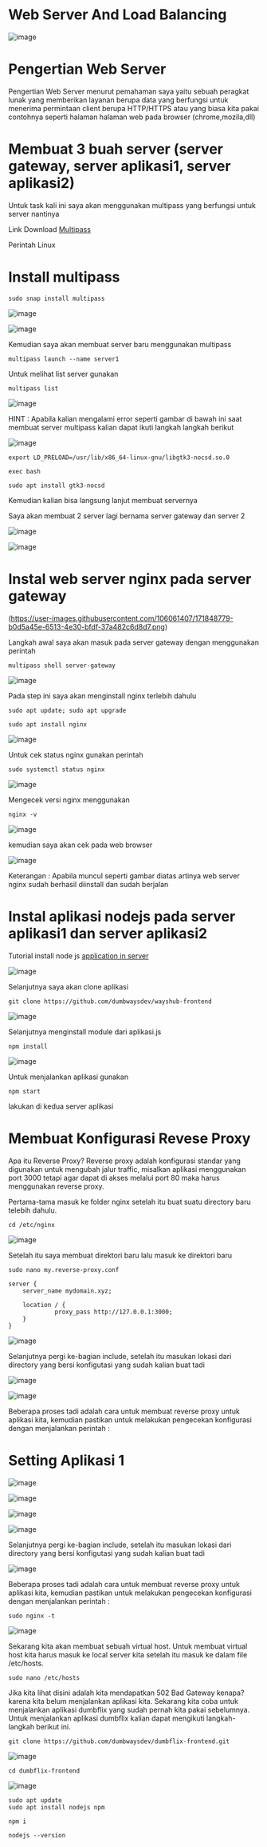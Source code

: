 # Web Server And Load Balancing

![image](https://user-images.githubusercontent.com/106061407/171828915-d6f1fd78-1d07-4a2a-83fb-383e80637779.png)

# Pengertian Web Server

Pengertian Web Server menurut pemahaman saya yaitu sebuah peragkat lunak yang memberikan layanan berupa data yang berfungsi untuk menerima permintaan client berupa HTTP/HTTPS atau yang biasa kita pakai contohnya seperti halaman halaman web pada browser (chrome,mozila,dll)

 # Membuat 3 buah server (server gateway, server aplikasi1, server aplikasi2)
 
 Untuk task kali ini saya akan menggunakan multipass yang berfungsi untuk server nantinya
 
 Link Download [Multipass](https://multipass.run/)
 
 Perintah Linux
 
# Install multipass
```
sudo snap install multipass
```
 
![image](https://user-images.githubusercontent.com/106061407/171831308-41620679-8f21-475f-bb29-e87eb5c19c60.png)

![image](https://user-images.githubusercontent.com/106061407/171831951-bf677b21-fb13-4b25-8e97-132afa4c2a5a.png)

Kemudian saya akan membuat server baru menggunakan multipass

```
multipass launch --name server1
```
Untuk melihat list server gunakan

```
multipass list
```
![image](https://user-images.githubusercontent.com/106061407/171845728-231d1513-9224-476a-907c-36ca692e4bcf.png)

HINT : Apabila kalian mengalami error seperti gambar di bawah ini saat membuat server multipass kalian dapat ikuti langkah langkah berikut

![image](https://user-images.githubusercontent.com/106061407/171845801-c1c4487b-9340-4f21-8fe0-8d8c3907ba8a.png)

```
export LD_PRELOAD=/usr/lib/x86_64-linux-gnu/libgtk3-nocsd.so.0
```
```
exec bash
```

```
sudo apt install gtk3-nocsd
```

Kemudian kalian bisa langsung lanjut membuat servernya

Saya akan membuat 2 server lagi bernama server gateway dan server 2

![image](https://user-images.githubusercontent.com/106061407/171866764-855db866-1180-4073-9c29-de9fbbdd9eda.png)

![image](https://user-images.githubusercontent.com/106061407/171866828-60672328-f64a-41f1-95aa-054ff93c4802.png)


# Instal web server nginx pada server gateway

(https://user-images.githubusercontent.com/106061407/171848779-b0d5a45e-6513-4e30-bfdf-37a482c6d8d7.png)

Langkah awal saya akan masuk pada server gateway dengan menggunakan perintah

```
multipass shell server-gateway
```

![image](https://user-images.githubusercontent.com/106061407/171851068-3572c711-3b80-4799-b2ec-1f98e467ab05.png)


Pada step ini saya akan menginstall nginx terlebih dahulu

```
sudo apt update; sudo apt upgrade
```

```
sudo apt install nginx
```

![image](https://user-images.githubusercontent.com/106061407/171851391-6806db27-d52f-45a2-8547-5d84c18518c9.png)

Untuk cek status nginx gunakan perintah 

```
sudo systemctl status nginx
```
![image](https://user-images.githubusercontent.com/106061407/171852069-60ca1c1c-f8f7-4a2a-8d1d-1130aff3b5ad.png)


Mengecek versi nginx menggunakan

```
nginx -v
```

![image](https://user-images.githubusercontent.com/106061407/171851480-de861b1e-88a7-4193-9900-214fa4d0600e.png)

kemudian saya akan cek pada web browser

![image](https://user-images.githubusercontent.com/106061407/171852288-184d9142-4f6a-41ef-ad21-204982bb6495.png)

Keterangan  : Apabila muncul seperti gambar diatas artinya web server nginx sudah berhasil diinstall dan sudah berjalan

# Instal aplikasi nodejs pada server aplikasi1 dan server aplikasi2

Tutorial install node js [application in server](https://github.com/pinoezz/DevOps/blob/main/stage1/Week-1/Day3/Application-In-Server.md)

![image](https://user-images.githubusercontent.com/106061S407/171860328-5a30f940-4375-415e-9828-a5a0a7e40571.png)

Selanjutnya saya akan clone aplikasi 

```
git clone https://github.com/dumbwaysdev/wayshub-frontend
```

![image](https://user-images.githubusercontent.com/106061407/171862346-c96d5346-11da-4869-bbfb-2872e66a1671.png)


Selanjutnya menginstall module dari aplikasi.js

```
npm install
```
![image](https://user-images.githubusercontent.com/106061407/171862998-c170b69a-8c04-4e0e-873c-1ee90a88ccee.png)

Untuk menjalankan aplikasi gunakan

```
npm start
```

lakukan di kedua server aplikasi

# Membuat Konfigurasi Revese Proxy

Apa itu Reverse Proxy?​
Reverse proxy adalah konfigurasi standar yang digunakan untuk mengubah jalur traffic, misalkan aplikasi menggunakan port 3000 tetapi agar dapat di akses melalui port 80 maka harus menggunakan reverse proxy.

Pertama-tama masuk ke folder nginx setelah itu buat suatu directory baru telebih dahulu.

```
cd /etc/nginx
```

![image](https://user-images.githubusercontent.com/106061407/171870369-829fa723-fa42-4e46-b83b-049d961dbc64.png)

Setelah itu saya membuat direktori baru lalu masuk ke direktori baru

```
sudo nano my.reverse-proxy.conf
```

```
server { 
    server_name mydomain.xyz; 
  
    location / { 
             proxy_pass http://127.0.0.1:3000;
    }
}
```

![image](https://user-images.githubusercontent.com/106061407/171875444-1a62849e-3b8e-4e0e-8092-ad443b78ac91.png)

Selanjutnya pergi ke-bagian include, setelah itu masukan lokasi dari directory yang bersi konfigutasi yang sudah kalian buat tadi

![image](https://user-images.githubusercontent.com/106061407/171875955-00ef6164-fbd1-44e9-b599-b2903dba9a7e.png)

![image](https://user-images.githubusercontent.com/106061407/171876239-421a2f92-1dfa-4561-ada8-6bc48ec2cf2c.png)

Beberapa proses tadi adalah cara untuk membuat reverse proxy untuk aplikasi kita, kemudian pastikan untuk melakukan pengecekan konfigurasi dengan menjalankan perintah :

# Setting Aplikasi 1

![image](https://user-images.githubusercontent.com/106061407/172016087-3d413a22-9766-46c3-9be2-ec50bdb6c3d0.png)

![image](https://user-images.githubusercontent.com/106061407/172016776-7dd88366-64ab-4d61-b65b-9fc4976e87c8.png)


![image](https://user-images.githubusercontent.com/106061407/172016072-d260b5ae-e392-4d01-aa0f-7a9476aa7f2f.png)

![image](https://user-images.githubusercontent.com/106061407/172016176-821e3ef0-0f1a-47f5-b590-d276384d877d.png)

Selanjutnya pergi ke-bagian include, setelah itu masukan lokasi dari directory yang bersi konfigutasi yang sudah kalian buat tadi

![image](https://user-images.githubusercontent.com/106061407/172016248-8167f58f-497a-4337-b2f3-253c4bf1857e.png)


Beberapa proses tadi adalah cara untuk membuat reverse proxy untuk aplikasi kita, kemudian pastikan untuk melakukan pengecekan konfigurasi dengan menjalankan perintah :

```
sudo nginx -t
```

![image](https://user-images.githubusercontent.com/106061407/172016325-61856edd-1570-42b5-935f-4a5e4bc8f09e.png)

Sekarang kita akan membuat sebuah virtual host. Untuk membuat virtual host kita harus masuk ke local server kita setelah itu masuk ke dalam file /etc/hosts.

```
sudo nano /etc/hosts
```



Jika kita lihat disini adalah kita mendapatkan 502 Bad Gateway kenapa? karena kita belum menjalankan aplikasi kita. Sekarang kita coba untuk menjalankan aplikasi dumbflix yang sudah pernah kita pakai sebelumnya. Untuk menjalankan aplikasi dumbflix kalian dapat mengikuti langkah-langkah berikut ini.

```
git clone https://github.com/dumbwaysdev/dumbflix-frontend.git
```

![image](https://user-images.githubusercontent.com/106061407/172042248-ea651142-78eb-42dd-9e3e-d57c93f35685.png)

```
cd dumbflix-frontend
```

![image](https://user-images.githubusercontent.com/106061407/172042289-3f80e5dd-babd-4df7-9c30-f49c64ea4bef.png)

```
sudo apt update
sudo apt install nodejs npm
```
```
npm i
```


```
nodejs --version
```
